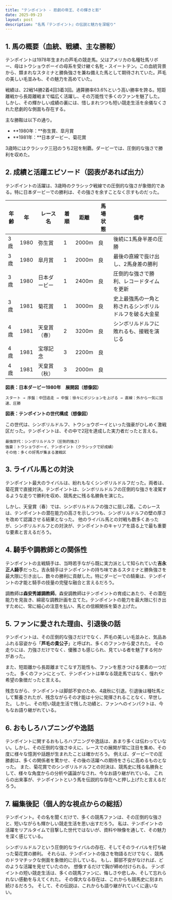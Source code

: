 ```yaml
---
title: "テンポイント - 悲劇の帝王、その輝きと影"
date: 2025-09-23
layout: post
description: "名馬『テンポイント』の伝説と魅力を深堀り"
---
```


## 1. 馬の概要（血統、戦績、主な勝鞍）

テンポイントは1978年生まれの芦毛の競走馬。父はアメリカの名種牡馬リボー、母はトウショウボーイの母系を受け継ぐ名牝・スイートテン。この血統背景から、類まれなスタミナと勝負強さを兼ね備えた馬として期待されていた。芦毛の美しい毛並みも、その魅力を高めていた。

戦績は、22戦14勝2着4回3着3回。通算勝率63.6%という高い勝率を誇る。短距離戦から長距離戦まで幅広く活躍し、その万能性で多くのファンを魅了した。  しかし、その輝かしい成績の裏には、惜しまれつつも短い競走生活を余儀なくされた悲劇的な側面も存在する。

主な勝鞍は以下の通り。

* **1980年：**弥生賞、皐月賞
* **1981年：**日本ダービー、菊花賞

3歳時にはクラシック三冠のうち2冠を制覇。ダービーでは、圧倒的な強さで勝利を収めた。


## 2. 成績と活躍エピソード（図表があれば出力）

テンポイントの活躍は、3歳時のクラシック戦線での圧倒的な強さが象徴的である。特に日本ダービーでの勝利は、その強さを余すことなく示すものだった。

| 年齢 | 年 | レース名           | 着順 | 距離 | 馬場状態 | 備考                                      |
|-----|----|--------------------|-----|-----|---------|-------------------------------------------|
| 3歳 | 1980 | 弥生賞             | 1   | 2000m | 良      | 後続に1馬身半差の圧勝                         |
| 3歳 | 1980 | 皐月賞             | 1   | 2000m | 良      | 最後の直線で抜け出し、2馬身差の勝利                 |
| 3歳 | 1980 | 日本ダービー         | 1   | 2400m | 良      | 圧倒的な強さで勝利、レコードタイムを更新             |
| 3歳 | 1981 | 菊花賞             | 1   | 3000m | 良      | 史上最強馬の一角と称されるシンボリルドルフを破る大金星 |
| 4歳 | 1981 | 天皇賞（春）       | 2   | 3200m | 良      | シンボリルドルフに敗れるも、接戦を演じる             |
| 4歳 | 1981 | 宝塚記念           | 3   | 2200m | 良      |                                           |
| 4歳 | 1981 | 天皇賞（秋）       | 3   | 2000m | 良      |                                           |


**図表：日本ダービー1980年　展開図（想像図）**

```
スタート → 序盤：中団追走 → 中盤：徐々にポジションを上げる → 直線：外から一気に加速、圧勝
```

**図表：テンポイントの世代構成（想像図）**

この世代は、シンボリルドルフ、トウショウボーイといった強豪がひしめく激戦区だった。テンポイントは、その中で2冠を達成した実力者だったと言える。

```
最強世代：シンボリルドルフ（圧倒的強さ）
強豪：トウショウボーイ、テンポイント（クラシックで好成績）
その他：多くの好馬が集まる激戦区
```


## 3. ライバル馬との対決

テンポイント最大のライバルは、紛れもなくシンボリルドルフだった。両者は、菊花賞で直接対決。テンポイントは、シンボリルドルフの圧倒的な強さを凌駕するような走りで勝利を収め、競馬史に残る名勝負を演じた。

しかし、天皇賞（春）では、シンボリルドルフの強さに屈し2着。このレースは、テンポイントの潜在能力の高さを示しつつも、シンボリルドルフの壁の厚さを改めて認識させる結果となった。  他のライバル馬との対戦も数多くあったが、シンボリルドルフとの対決が、テンポイントのキャリアを語る上で最も重要な要素と言えるだろう。


## 4. 騎手や調教師との関係性

テンポイントの主戦騎手は、当時若手ながら既に実力派として知られていた**吉永正人騎手**だった。吉永騎手はテンポイントの持ち味であるスタミナと勝負強さを最大限に引き出し、数々の勝利に貢献した。特にダービーでの騎乗は、テンポイントの才能と騎手の技量の完璧な融合と言えるだろう。

調教師は**森安秀雄調教師**。森安調教師はテンポイントの育成にあたり、その潜在能力を見抜き、綿密な調教計画を立てた。テンポイントの能力を最大限に引き出すために、常に細心の注意を払い、馬との信頼関係を築き上げた。


## 5. ファンに愛された理由、引退後の話

テンポイントは、その圧倒的な強さだけでなく、芦毛の美しい毛並みと、気品あふれる容姿から「**芦毛の貴公子**」と呼ばれ、多くのファンから愛された。  その走りには、力強さだけでなく、優雅さも感じられ、見ている者を魅了する何かがあった。

また、短距離から長距離までこなす万能性も、ファンを惹きつける要素の一つだった。  多くのファンにとって、テンポイントは単なる競走馬ではなく、憧れや希望の象徴だったと言える。

残念ながら、テンポイントは脚部不安のため、4歳秋に引退。引退後は種牡馬として繋養されたが、残念ながらその才能は十分に発揮されることなく、早世した。  しかし、その短い競走生活で残した功績と、ファンへのインパクトは、今もなお語り継がれている。


## 6. おもしろハプニングや逸話

テンポイントに関するおもしろハプニングや逸話は、あまり多くは伝わっていない。しかし、その圧倒的な強さゆえに、レースでの展開が常に注目を集め、その度に様々な憶測や話題が生まれたことは確かだろう。  例えば、ダービーでの圧勝劇は、多くの関係者を驚かせ、その後の活躍への期待をさらに高めるものとなった。  また、菊花賞でのシンボリルドルフとの対決は、競馬史に残る名勝負として、様々な角度からの分析や議論がなされ、今なお語り継がれている。  これらの出来事が、テンポイントという馬を伝説的な存在へと押し上げたと言えるだろう。


## 7. 編集後記（個人的な視点からの総括）

テンポイント。その名を聞くだけで、多くの競馬ファンは、その圧倒的な強さと、短いながらも輝かしい競走生活を思い出すだろう。  私は、テンポイントの活躍をリアルタイムで目撃した世代ではないが、資料や映像を通して、その魅力を深く感じている。

シンボリルドルフという圧倒的なライバルの存在、そしてそのライバルを打ち破った菊花賞の勝利。  それらは、テンポイントの強さを物語るだけでなく、競馬のドラマチックな側面を象徴的に示している。  もし、脚部不安がなければ、どのような活躍を見せていたのか。  想像するだけで胸が締め付けられる。  テンポイントの短い競走生活は、多くの競馬ファンに、悔しさや悲しみ、そして忘れられない感動を与えてくれた。  その偉大なる存在は、これからも競馬史に刻まれ続けるだろう。  そして、その伝説は、これからも語り継がれていくに違いない。
